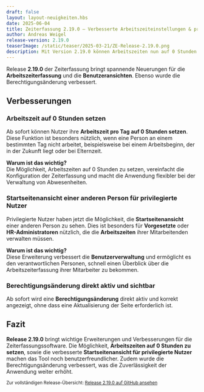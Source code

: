 ```yaml
---
draft: false
layout: layout-neuigkeiten.hbs
date: 2025-06-04
title: Zeiterfassung 2.19.0 – Verbesserte Arbeitszeiteinstellungen & privilegierte Benutzeransicht
author: Andreas Weigel
release-version: 2.19.0
teaserImage: /static/teaser/2025-03-21/ZE-Release-2.19.0.png
description: Mit Version 2.19.0 können Arbeitszeiten nun auf 0 Stunden gesetzt werden. Zudem gibt es Verbesserungen für privilegierte Nutzer und die Verbesserung der Berechtigungsänderung.
---
```


Release **2.19.0** der Zeiterfassung bringt spannende Neuerungen für die **Arbeitszeiterfassung** und die **Benutzeransichten**. Ebenso wurde die Berechtigungsänderung verbessert.

<!-- more -->

## Verbesserungen

### Arbeitszeit auf 0 Stunden setzen

Ab sofort können Nutzer ihre **Arbeitszeit pro Tag auf 0 Stunden setzen**. 
Diese Funktion ist besonders nützlich, wenn eine Person an einem bestimmten Tag nicht arbeitet, 
beispielsweise bei einem Arbeitsbeginn, der in der Zukunft liegt oder bei Elternzeit.

**Warum ist das wichtig?**  
Die Möglichkeit, Arbeitszeiten auf 0 Stunden zu setzen, vereinfacht die Konfiguration der Zeiterfassung und macht die Anwendung 
flexibler bei der Verwaltung von Abwesenheiten.

### Startseitenansicht einer anderen Person für privilegierte Nutzer

Privilegierte Nutzer haben jetzt die Möglichkeit, die **Startseitenansicht** einer anderen Person zu sehen. 
Dies ist besonders für **Vorgesetzte** oder **HR-Administratoren** nützlich, die die **Arbeitszeiten** ihrer Mitarbeitenden verwalten müssen.

**Warum ist das wichtig?**  
Diese Erweiterung verbessert die **Benutzerverwaltung** und ermöglicht es den verantwortlichen Personen, 
schnell einen Überblick über die Arbeitszeiterfassung ihrer Mitarbeiter zu bekommen.

### Berechtigungsänderung direkt aktiv und sichtbar

Ab sofort wird eine **Berechtigungsänderung** direkt aktiv und korrekt angezeigt, ohne dass eine Aktualisierung der Seite erforderlich ist.

## Fazit

**Release 2.19.0** bringt wichtige Erweiterungen und Verbesserungen für die Zeiterfassungssoftware. 
Die Möglichkeit, **Arbeitszeiten auf 0 Stunden zu setzen**, sowie die verbesserte **Startseitenansicht für privilegierte Nutzer** machen das Tool noch benutzerfreundlicher. 
Zudem wurde die Berechtigungsänderung verbessert, was die Zuverlässigkeit der Anwendung weiter erhöht.

<sub>Zur vollständigen Release-Übersicht: [Release 2.19.0 auf GitHub ansehen](https://github.com/urlaubsverwaltung/zeiterfassung/releases/tag/zeiterfassung-2.19.0)</sub>
